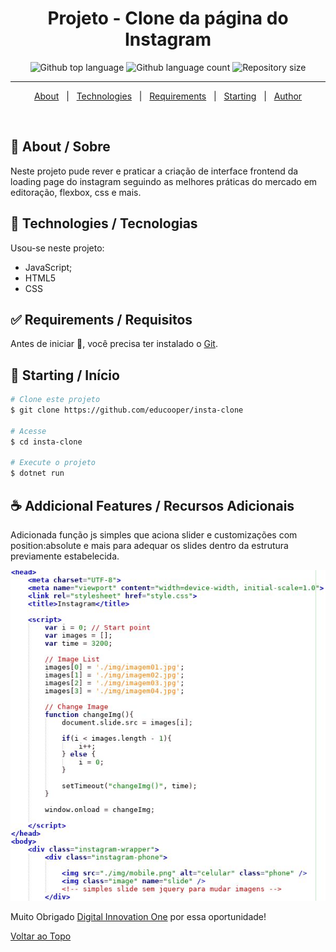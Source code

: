 <h1 align="center">Projeto - Clone da página do Instagram</h1>

<p align="center">
  <img alt="Github top language" src="https://img.shields.io/github/languages/top/educooper/insta-clone?color=green"> 
  <img alt="Github language count" src="https://img.shields.io/github/languages/count/educooper/insta-clone?color=56BEB8">
 <img alt="Repository size" src="https://img.shields.io/github/repo-size/educooper/insta-clone?color=56BEB8">


<hr>


<p align="center">
  <a href="#dart-about">About</a> &#xa0; | &#xa0; 
  <!-- <a href="#sparkles-features">Features</a> &#xa0; | &#xa0; -->
  <a href="#rocket-technologies">Technologies</a> &#xa0; | &#xa0;
  <a href="#white_check_mark-requirements">Requirements</a> &#xa0; | &#xa0;
  <a href="#checkered_flag-starting">Starting</a> &#xa0; | &#xa0;
  <!-- <a href="#memo-license">License</a> &#xa0; | &#xa0; -->
  <a href="https://github.com/educooper" target="_blank">Author</a>
</p>


<br>

## :dart: About / Sobre ##

Neste projeto pude rever e praticar a criação de interface frontend da loading page do instagram 
seguindo as melhores práticas do mercado em editoração, flexbox, css e mais.


## :rocket: Technologies / Tecnologias ##

Usou-se neste projeto:

- JavaScript;
- HTML5
- CSS

## :white_check_mark: Requirements / Requisitos ##

Antes de iniciar :checkered_flag:, você precisa ter instalado o [Git](https://git-scm.com).

## :checkered_flag: Starting / Início ##

```bash
# Clone este projeto
$ git clone https://github.com/educooper/insta-clone

# Acesse
$ cd insta-clone

# Execute o projeto
$ dotnet run
```

## :coffee: Addicional Features / Recursos Adicionais 

Adicionada função js simples que aciona slider e customizações com position:absolute e mais para adequar os slides dentro da estrutura previamente estabelecida.
<br />

<p align="center">
<img src="https://github.com/educooper/insta-clone/raw/main/img/simples-slide-js.jpg" alt="Simples Slide em Javascript" />
  </p>

Muito Obrigado [Digital Innovation One](https://web.digitalinnovation.one/) por essa oportunidade!

<a href="#top">Voltar ao Topo</a>
